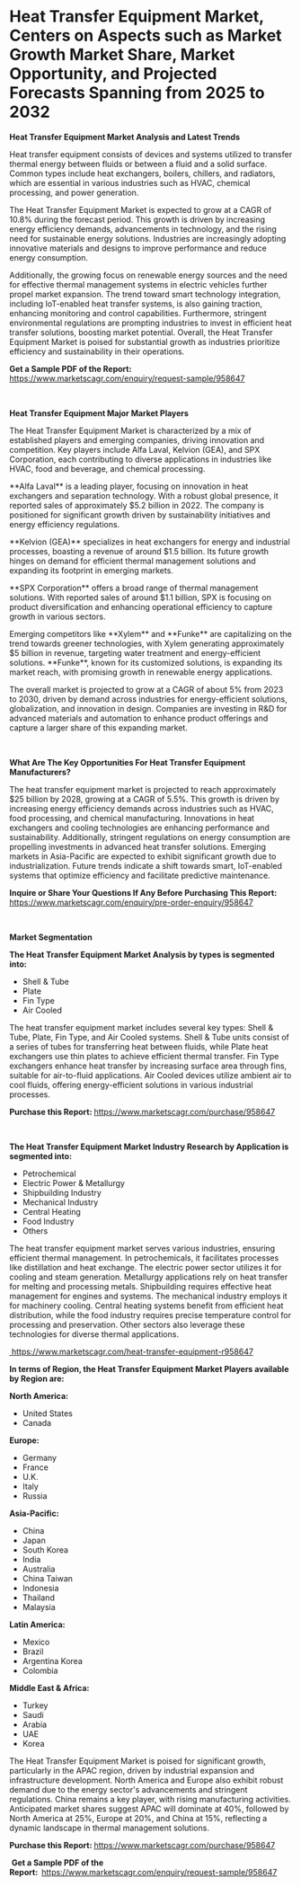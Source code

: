 <p><h1>Heat Transfer Equipment Market, Centers on Aspects such as Market Growth Market Share, Market Opportunity, and Projected Forecasts Spanning from 2025 to 2032</h1></p><p><strong>Heat Transfer Equipment Market Analysis and Latest Trends</strong></p>
<p><p>Heat transfer equipment consists of devices and systems utilized to transfer thermal energy between fluids or between a fluid and a solid surface. Common types include heat exchangers, boilers, chillers, and radiators, which are essential in various industries such as HVAC, chemical processing, and power generation.</p><p>The Heat Transfer Equipment Market is expected to grow at a CAGR of 10.8% during the forecast period. This growth is driven by increasing energy efficiency demands, advancements in technology, and the rising need for sustainable energy solutions. Industries are increasingly adopting innovative materials and designs to improve performance and reduce energy consumption. </p><p>Additionally, the growing focus on renewable energy sources and the need for effective thermal management systems in electric vehicles further propel market expansion. The trend toward smart technology integration, including IoT-enabled heat transfer systems, is also gaining traction, enhancing monitoring and control capabilities. Furthermore, stringent environmental regulations are prompting industries to invest in efficient heat transfer solutions, boosting market potential. Overall, the Heat Transfer Equipment Market is poised for substantial growth as industries prioritize efficiency and sustainability in their operations.</p></p>
<p><strong>Get a Sample PDF of the Report:&nbsp;</strong> <a href="https://www.marketscagr.com/enquiry/request-sample/958647?utm_campaign=1868&utm_medium=2&utm_source=Github&utm_content=ia&utm_term=16042025&utm_id=heat-transfer-equipment">https://www.marketscagr.com/enquiry/request-sample/958647</a></p>
<p>&nbsp;</p>
<p><strong>Heat Transfer Equipment Major Market Players</strong></p>
<p><p>The Heat Transfer Equipment Market is characterized by a mix of established players and emerging companies, driving innovation and competition. Key players include Alfa Laval, Kelvion (GEA), and SPX Corporation, each contributing to diverse applications in industries like HVAC, food and beverage, and chemical processing.</p><p>**Alfa Laval** is a leading player, focusing on innovation in heat exchangers and separation technology. With a robust global presence, it reported sales of approximately $5.2 billion in 2022. The company is positioned for significant growth driven by sustainability initiatives and energy efficiency regulations.</p><p>**Kelvion (GEA)** specializes in heat exchangers for energy and industrial processes, boasting a revenue of around $1.5 billion. Its future growth hinges on demand for efficient thermal management solutions and expanding its footprint in emerging markets.</p><p>**SPX Corporation** offers a broad range of thermal management solutions. With reported sales of around $1.1 billion, SPX is focusing on product diversification and enhancing operational efficiency to capture growth in various sectors.</p><p>Emerging competitors like **Xylem** and **Funke** are capitalizing on the trend towards greener technologies, with Xylem generating approximately $5 billion in revenue, targeting water treatment and energy-efficient solutions. **Funke**, known for its customized solutions, is expanding its market reach, with promising growth in renewable energy applications.</p><p>The overall market is projected to grow at a CAGR of about 5% from 2023 to 2030, driven by demand across industries for energy-efficient solutions, globalization, and innovation in design. Companies are investing in R&D for advanced materials and automation to enhance product offerings and capture a larger share of this expanding market.</p></p>
<p>&nbsp;</p>
<p><strong>What Are The Key Opportunities For Heat Transfer Equipment Manufacturers?</strong></p>
<p><p>The heat transfer equipment market is projected to reach approximately $25 billion by 2028, growing at a CAGR of 5.5%. This growth is driven by increasing energy efficiency demands across industries such as HVAC, food processing, and chemical manufacturing. Innovations in heat exchangers and cooling technologies are enhancing performance and sustainability. Additionally, stringent regulations on energy consumption are propelling investments in advanced heat transfer solutions. Emerging markets in Asia-Pacific are expected to exhibit significant growth due to industrialization. Future trends indicate a shift towards smart, IoT-enabled systems that optimize efficiency and facilitate predictive maintenance.</p></p>
<p><strong>Inquire or Share Your Questions If Any Before Purchasing This Report:</strong> <a href="https://www.marketscagr.com/enquiry/pre-order-enquiry/958647?utm_campaign=1868&utm_medium=2&utm_source=Github&utm_content=ia&utm_term=16042025&utm_id=heat-transfer-equipment">https://www.marketscagr.com/enquiry/pre-order-enquiry/958647</a></p>
<p>&nbsp;</p>
<p><strong>Market Segmentation</strong></p>
<p><strong>The Heat Transfer Equipment Market Analysis by types is segmented into:</strong></p>
<p><ul><li>Shell & Tube</li><li>Plate</li><li>Fin Type</li><li>Air Cooled</li></ul></p>
<p><p>The heat transfer equipment market includes several key types: Shell & Tube, Plate, Fin Type, and Air Cooled systems. Shell & Tube units consist of a series of tubes for transferring heat between fluids, while Plate heat exchangers use thin plates to achieve efficient thermal transfer. Fin Type exchangers enhance heat transfer by increasing surface area through fins, suitable for air-to-fluid applications. Air Cooled devices utilize ambient air to cool fluids, offering energy-efficient solutions in various industrial processes.</p></p>
<p><strong>Purchase this Report:&nbsp;</strong><a href="https://www.marketscagr.com/purchase/958647?utm_campaign=1868&utm_medium=2&utm_source=Github&utm_content=ia&utm_term=16042025&utm_id=heat-transfer-equipment">https://www.marketscagr.com/purchase/958647</a></p>
<p>&nbsp;</p>
<p><strong>The Heat Transfer Equipment Market Industry Research by Application is segmented into:</strong></p>
<p><ul><li>Petrochemical</li><li>Electric Power & Metallurgy</li><li>Shipbuilding Industry</li><li>Mechanical Industry</li><li>Central Heating</li><li>Food Industry</li><li>Others</li></ul></p>
<p><p>The heat transfer equipment market serves various industries, ensuring efficient thermal management. In petrochemicals, it facilitates processes like distillation and heat exchange. The electric power sector utilizes it for cooling and steam generation. Metallurgy applications rely on heat transfer for melting and processing metals. Shipbuilding requires effective heat management for engines and systems. The mechanical industry employs it for machinery cooling. Central heating systems benefit from efficient heat distribution, while the food industry requires precise temperature control for processing and preservation. Other sectors also leverage these technologies for diverse thermal applications.</p></p>
<p><a href="https://www.marketscagr.com/heat-transfer-equipment-r958647?utm_campaign=1868&utm_medium=2&utm_source=Github&utm_content=ia&utm_term=16042025&utm_id=heat-transfer-equipment">&nbsp;https://www.marketscagr.com/heat-transfer-equipment-r958647</a></p>
<p><strong>In terms of Region, the Heat Transfer Equipment Market Players available by Region are:</strong></p>
<p>
    <p> <strong> North America: </strong>
        <ul>
            <li>United States</li>
            <li>Canada</li>
        </ul>
        </p> 
    <p> <strong> Europe: </strong>
        <ul>
            <li>Germany</li>
            <li>France</li>
            <li>U.K.</li>
            <li>Italy</li>
            <li>Russia</li>
        </ul>
        </p> 
    <p> <strong> Asia-Pacific: </strong>
        <ul>
            <li>China</li>
            <li>Japan</li>
            <li>South Korea</li>
            <li>India</li>
            <li>Australia</li>
            <li>China Taiwan</li>
            <li>Indonesia</li>
            <li>Thailand</li>
            <li>Malaysia</li>
        </ul>
        </p> 
    <p> <strong> Latin America: </strong>
        <ul>
            <li>Mexico</li>
            <li>Brazil</li>
            <li>Argentina Korea</li>
            <li>Colombia</li>
        </ul>
        </p> 
    <p> <strong> Middle East & Africa: </strong>
        <ul>
            <li>Turkey</li>
            <li>Saudi</li>
            <li>Arabia</li>
            <li>UAE</li>
            <li>Korea</li>
        </ul>
    </p>
    </p>
<p><p>The Heat Transfer Equipment Market is poised for significant growth, particularly in the APAC region, driven by industrial expansion and infrastructure development. North America and Europe also exhibit robust demand due to the energy sector's advancements and stringent regulations. China remains a key player, with rising manufacturing activities. Anticipated market shares suggest APAC will dominate at 40%, followed by North America at 25%, Europe at 20%, and China at 15%, reflecting a dynamic landscape in thermal management solutions.</p></p>
<p><strong>Purchase this Report: </strong><a href="https://www.marketscagr.com/purchase/958647?utm_campaign=1868&utm_medium=2&utm_source=Github&utm_content=ia&utm_term=16042025&utm_id=heat-transfer-equipment">https://www.marketscagr.com/purchase/958647</a></p>
<p>&nbsp;<strong>Get a Sample PDF of the Report:&nbsp;&nbsp;</strong><a href="https://www.marketscagr.com/enquiry/request-sample/958647?utm_campaign=1868&utm_medium=2&utm_source=Github&utm_content=ia&utm_term=16042025&utm_id=heat-transfer-equipment">https://www.marketscagr.com/enquiry/request-sample/958647</a></p>
<p><strong></strong></p>
<p><p></p><p></p><p></p></p>